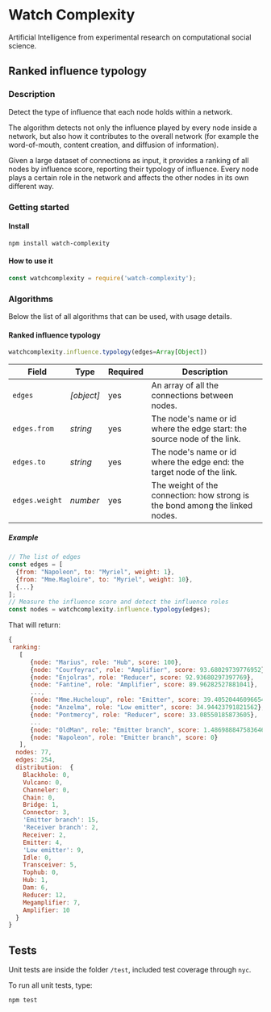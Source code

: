 # Watch Complexity
Artificial Intelligence from experimental research on computational social science.

## Ranked influence typology

### Description
Detect the type of influence that each node holds within a network.

The algorithm detects not only the influence played by every node inside a network, but also how it contributes to the overall network (for example the word-of-mouth, content creation, and diffusion of information).

Given a large dataset of connections as input, it provides a ranking of all nodes by influence score, reporting their typology of influence. Every node plays a certain role in the network and affects the other nodes in its own different way.

### Getting started
#### Install
```shell
npm install watch-complexity
```
#### How to use it
```javascript
const watchcomplexity = require('watch-complexity');
```

### Algorithms
Below the list of all algorithms that can be used, with usage details.

#### Ranked influence typology

```javascript
watchcomplexity.influence.typology(edges=Array[Object])
```

Field	| Type | Required	| Description
--- | --- | --- | ---
`edges`	| *[object]* | yes | An array of all the connections between nodes.
`edges.from` | *string*	| yes	| The node's name or id where the edge start: the source node of the link.
`edges.to` | *string*	| yes	| The node's name or id where the edge end: the target node of the link.
`edges.weight` | *number*	| yes	| The weight of the connection: how strong is the bond among the linked nodes.

##### Example
```javascript
// The list of edges
const edges = [
  {from: "Napoleon", to: "Myriel", weight: 1},
  {from: "Mme.Magloire", to: "Myriel", weight: 10},
  {...}
];
// Measure the influence score and detect the influence roles
const nodes = watchcomplexity.influence.typology(edges);
```
That will return:
```javascript
{
 ranking: 
   [
      {node: "Marius", role: "Hub", score: 100},
      {node: "Courfeyrac", role: "Amplifier", score: 93.68029739776952},
      {node: "Enjolras", role: "Reducer", score: 92.93680297397769},
      {node: "Fantine", role: "Amplifier", score: 89.96282527881041},
      ...,
      {node: "Mme.Hucheloup", role: "Emitter", score: 39.405204460966544},
      {node: "Anzelma", role: "Low emitter", score: 34.94423791821562},
      {node: "Pontmercy", role: "Reducer", score: 33.08550185873605},
      ...
      {node: "OldMan", role: "Emitter branch", score: 1.4869888475836461},
      {node: "Napoleon", role: "Emitter branch", score: 0}
   ],
  nodes: 77,
  edges: 254,
  distribution:  {
    Blackhole: 0,
    Vulcano: 0,
    Channeler: 0,
    Chain: 0,
    Bridge: 1,
    Connector: 3,
    'Emitter branch': 15,
    'Receiver branch': 2,
    Receiver: 2,
    Emitter: 4,
    'Low emitter': 9,
    Idle: 0,
    Transceiver: 5,
    Tophub: 0,
    Hub: 1,
    Dam: 6,
    Reducer: 12,
    Megamplifier: 7,
    Amplifier: 10
  }
}
```

## Tests
Unit tests are inside the folder `/test`, included test coverage through `nyc`.

To run all unit tests, type:
```shell
npm test
```
